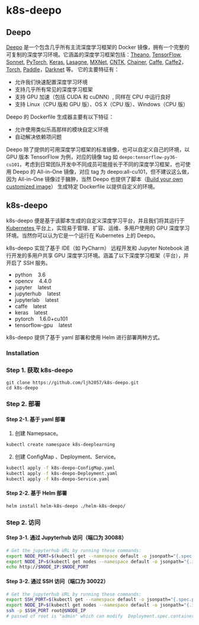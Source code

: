 # k8s-deepo

## Deepo

[Deepo](https://github.com/ufoym/deepo) 是一个包含几乎所有主流深度学习框架的 Docker 镜像，拥有一个完整的可复制的深度学习环境。它涵盖的深度学习框架包括：[Theano](https://github.com/Theano/Theano), [TensorFlow](http://www.tensorflow.org/), [Sonnet](https://github.com/deepmind/sonnet), [PyTorch](http://pytorch.org/), [Keras](https://keras.io/), [Lasagne](http://lasagne.readthedocs.io/en/latest/), [MXNet](http://mxnet.incubator.apache.org/), [CNTK](https://www.microsoft.com/en-us/cognitive-toolkit/), [Chainer](https://chainer.org/), [Caffe](http://caffe.berkeleyvision.org/), [Caffe2](https://caffe2.ai/)， [Torch](http://torch.ch/), [Paddle](https://github.com/PaddlePaddle/Paddle)，[Darknet](https://pjreddie.com/darknet/) 等。
它的主要特征有：

- 允许我们快速配置深度学习环境
- 支持几乎所有常见的深度学习框架
- 支持 GPU 加速（包括 CUDA 和 cuDNN）, 同样在 CPU 中运行良好
- 支持 Linux（CPU 版和 GPU 版）、OS X（CPU 版）、Windows（CPU 版）

Deepo 的 Dockerfile 生成器主要有以下特征：

- 允许使用类似乐高那样的模块自定义环境
- 自动解决依赖项问题

Deepo 除了提供的可用深度学习框架的标准镜像，也可以自定义自己的环境，以 GPU 版本 TensorFlow 为例，对应的镜像 tag 如 `deepo:tensorflow-py36-cu101`，考虑到日常团队开发中不同成员可能擅长于不同的深度学习框架，也可使用 Deepo 的 All-in-One 镜像，对应 tag 为 deepo:all-cu101，但不建议这么做，因为 All-in-One 镜像过于臃肿，当然 Deepo 也提供了脚本（[Build your own customized image](https://github.com/ufoym/deepo)） 生成特定 Dockerfile 以提供自定义的环境。


## k8s-deepo

k8s-deepo 便是基于该脚本生成的自定义深度学习平台，并且我们将其运行于 [Kubernetes ](https://kubernetes.io/)平台上，实现易于管理、扩容、运维、多用户使用的 GPU 深度学习环境。当然你可以认为它是一个运行在 Kubernetes 上的 Deepo。


k8s-deepo 实现了基于 IDE（如 PyCharm） 远程开发和 Jupyter Notebook 进行开发的多用户共享 GPU 深度学习环境。涵盖了以下深度学习框架（平台），并开启了 SSH 服务。

- python    3.6
- opencv    4.4.0
- jupyter    latest 
- jupyterhub    latest
- jupyterlab    latest
- caffe    latest
- keras    latest
- pytorch    1.6.0+cu101
- tensorflow-gpu    latest

k8s-deepo 提供了基于 yaml 部署和使用 Helm 进行部署两种方式。


### Installation

### Step 1. 获取 k8s-deepo

```git
git clone https://github.com/ljh2057/k8s-deepo.git
cd k8s-deepo
```

### Step 2. 部署

#### Step 2-1. 基于 yaml 部署

1. 创建 Namepsace。

```bash
kubectl create namespace k8s-deeplearning
```

2. 创建 ConfigMap 、Deployment、Service。

```bash
kubectl apply -f k8s-deepo-ConfigMap.yaml
kubectl apply -f k8s-deepo-Deployment.yaml
kubectl apply -f k8s-deepo-Service.yaml
```


#### Step 2-2. 基于 Helm 部署

```bash
helm install helm-k8s-deepo ./helm-k8s-deepo/
```

### Step 2. 访问

#### Step 3-1. 通过 Jupyterhub 访问（端口为 30088）

```bash
# Get the jupyterhub URL by running these commands:
export NODE_PORT=$(kubectl get --namespace default -o jsonpath="{.spec.ports[1].nodePort}" services helm-k8s-deepo)
export NODE_IP=$(kubectl get nodes --namespace default -o jsonpath="{.items[0].status.addresses[0].address}")
echo http://$NODE_IP:$NODE_PORT
```

#### Step 3-2. 通过 SSH 访问（端口为 30022）

```bash
# Get the jupyterhub URL by running these commands:
export SSH_PORT=$(kubectl get --namespace default -o jsonpath="{.spec.ports[0].nodePort}" services helm-k8s-deepo)
export NODE_IP=$(kubectl get nodes --namespace default -o jsonpath="{.items[0].status.addresses[0].address}")
ssh -p $SSH_PORT root@$NODE_IP
# passwd of root is "admin" which can modify  Deployment.spec.containers.args if you use step 2-1 or values.containers.args. 
```

